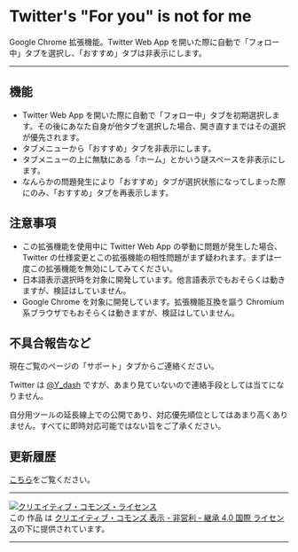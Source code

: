 # Twitter's "For you" is not for me

Google Chrome 拡張機能。Twitter Web App を開いた際に自動で「フォロー中」タブを選択し、「おすすめ」タブは非表示にします。

---

## 機能

- Twitter Web App を開いた際に自動で「フォロー中」タブを初期選択します。その後にあなた自身が他タブを選択した場合、開き直すまではその選択が優先されます。
- タブメニューから「おすすめ」タブを非表示にします。
- タブメニューの上に無駄にある「ホーム」とかいう謎スペースを非表示にします。
- なんらかの問題発生により「おすすめ」タブが選択状態になってしまった際にのみ、「おすすめ」タブを再表示します。

## 注意事項

- この拡張機能を使用中に Twitter Web App の挙動に問題が発生した場合、Twitter の仕様変更とこの拡張機能の相性問題がまず疑われます。まずは一度この拡張機能を無効にしてみてください。
- 日本語表示選択時を対象に開発しています。他言語表示でもおそらくは動きますが、検証はしていません。
- Google Chrome を対象に開発しています。拡張機能互換を謳う Chromium 系ブラウザでもおそらくは動きますが、検証はしていません。

## 不具合報告など

現在ご覧のページの「サポート」タブからご連絡ください。

Twitter は [@Y\_dash](https://twitter.com/Y_dash) ですが、あまり見ていないので連絡手段としては当てになりません。

自分用ツールの延長線上での公開であり、対応優先順位としてはあまり高くありません。すべてに即時対応可能ではない旨をご了承ください。

## 更新履歴

[こちら](https://github.com/Y-dash/twitters-for-you-is-not-for-me/releases)をご覧ください。

---

[![クリエイティブ・コモンズ・ライセンス](https://i.creativecommons.org/l/by-nc-sa/4.0/88x31.png)](http://creativecommons.org/licenses/by-nc-sa/4.0/)  
この 作品 は [クリエイティブ・コモンズ 表示 - 非営利 - 継承 4.0 国際 ライセンス](http://creativecommons.org/licenses/by-nc-sa/4.0/)の下に提供されています。

---